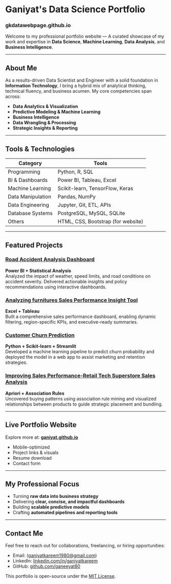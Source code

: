 # Ganiyat's Data Science Portfolio
### gkdatawebpage.github.io

Welcome to my professional portfolio website — A curated showcase of my work and expertise in **Data Science**, **Machine Learning**, **Data Analysis**, and **Business Intelligence**.

---

## About Me

As a results-driven Data Scientist and Engineer with a solid foundation in **Information Technology**, I bring a hybrid mix of analytical thinking, technical fluency, and business acumen. My core competencies span across:

-  **Data Analytics & Visualization**
-  **Predictive Modeling & Machine Learning**
-  **Business Intelligence**
-  **Data Wrangling & Processing**
-  **Strategic Insights & Reporting**

---

##  Tools & Technologies

| Category | Tools |
|----------|-------|
| Programming | Python, R, SQL |
| BI & Dashboards | Power BI, Tableau, Excel |
| Machine Learning | Scikit-learn, TensorFlow, Keras |
| Data Manipulation | Pandas, NumPy |
| Data Engineering | Jupyter, Git, ETL, APIs |
| Database Systems | PostgreSQL, MySQL, SQLite |
| Others | HTML, CSS, Bootstrap (for website) |

---

##  Featured Projects

###  [Road Accident Analysis Dashboard](https://ganeeyat80.github.io/gkdatawebpage.github.io/)
**Power BI + Statistical Analysis**  
Analyzed the impact of weather, speed limits, and road conditions on accident severity. Delivered actionable insights and policy recommendations using interactive dashboards.

###  [Analyzing furnitures Sales Performance Insight Tool](https://ganeeyat80.github.io/gkdatawebpage.github.io/)
**Excel + Tableau**  
Built a comprehensive sales performance dashboard, enabling dynamic filtering, region-specific KPIs, and executive-ready summaries.

###  [Customer Churn Prediction](https://ganeeyat80.github.io/gkdatawebpage.github.io/)
**Python + Scikit-learn + Streamlit**  
Developed a machine learning pipeline to predict churn probability and deployed the model in a web app to assist marketing and retention strategies.

###  [Improving Sales Performance-Retail Tech Superstore Sales Analysis](https://ganeeyat80.github.io/gkdatawebpage.github.io/)
**Apriori + Association Rules**  
Uncovered buying patterns using association rule mining and visualized relationships between products to guide strategic placement and bundling.

---

##  Live Portfolio Website

Explore more at: **[ganiyat.github.io](https://github.com/ganeeyat80?tab=repositories)**  
- Mobile-optimized  
- Project links & visuals  
- Resume download  
- Contact form

---

##  My Professional Focus

- Turning **raw data into business strategy**
- Delivering **clear, concise, and impactful dashboards**
- Building **scalable predictive models**
- Crafting **automated pipelines and reporting tools**

---

##  Contact Me

Feel free to reach out for collaborations, freelancing, or hiring opportunities:

-  Email: (ganiyatkareem1980@gmail.com)
-  LinkedIn: [linkedin.com/in/ganiyatkareem](https://www.linkedin.com/in/ganiyat-kareem)
-  GitHub: [github.com/ganeeyat80](https://github.com/ganeeyat80/gkdatawebpage.github.io)


This portfolio is open-source under the [MIT License](LICENSE).
